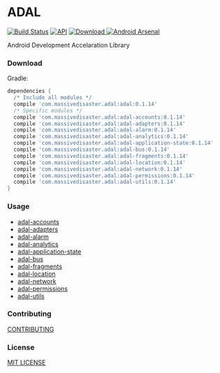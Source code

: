 # ADAL
[![Build Status](https://travis-ci.org/massivedisaster/ADAL.svg?branch=master)](https://travis-ci.org/massivedisaster/ADAL)
[![API](https://img.shields.io/badge/API-16%2B-green.svg?style=flat)](https://android-arsenal.com/api?level=16)
[ ![Download](https://api.bintray.com/packages/massivedisaster/maven/adal/images/download.svg) ](https://bintray.com/massivedisaster/maven/adal/_latestVersion)
[![Android Arsenal](https://img.shields.io/badge/Android%20Arsenal-ADAL%20--%20Android%20Development%20Accelaration%20Library-yellow.svg?style=flat)](https://android-arsenal.com/details/1/5939)

Android Development Accelaration Library

### Download
Gradle:

```gradle
dependencies {
  /* Include all modules */
  compile 'com.massivedisaster.adal:adal:0.1.14'
  /* Specific modules */
  compile 'com.massivedisaster.adal:adal-accounts:0.1.14'
  compile 'com.massivedisaster.adal:adal-adapters:0.1.14'
  compile 'com.massivedisaster.adal:adal-alarm:0.1.14'
  compile 'com.massivedisaster.adal:adal-analytics:0.1.14'
  compile 'com.massivedisaster.adal:adal-application-state:0.1.14'
  compile 'com.massivedisaster.adal:adal-bus:0.1.14'
  compile 'com.massivedisaster.adal:adal-fragments:0.1.14'
  compile 'com.massivedisaster.adal:adal-location:0.1.14'
  compile 'com.massivedisaster.adal:adal-network:0.1.14'
  compile 'com.massivedisaster.adal:adal-permissions:0.1.14'
  compile 'com.massivedisaster.adal:adal-utils:0.1.14'
}
```

### Usage
- [adal-accounts](docs/adal-accounts.md)
- [adal-adapters](docs/adal-adapters.md)
- [adal-alarm](docs/adal-alarm.md)
- [adal-analytics](docs/adal-analytics.md)
- [adal-application-state](docs/adal-application-state.md)
- [adal-bus](docs/adal-bus.md)
- [adal-fragments](docs/adal-fragments.md)
- [adal-location](docs/adal-location.md)
- [adal-network](docs/adal-network.md)
- [adal-permissions](docs/adal-permissions.md)
- [adal-utils](docs/adal-utils.md)

### Contributing
[CONTRIBUTING](CONTRIBUTING.md)

### License
[MIT LICENSE](LICENSE.md)